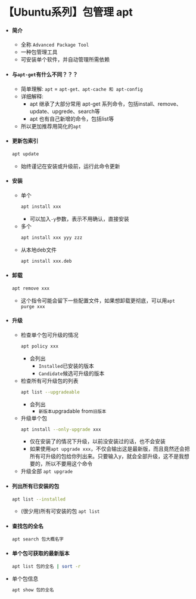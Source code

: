 # 【Ubuntu系列】包管理 apt

- #### 简介
    - 全称 `Advanced Package Tool`
    - 一种包管理工具
    - 可安装单个软件，并自动管理所需依赖

- #### 与`apt-get`有什么不同？？？
    - 简单理解: `apt` = `apt-get、apt-cache 和 apt-config`
    - 详细解释:
        - apt 继承了大部分常用 apt-get 系列命令，包括install、remove、update、upgrede、search等
        - apt 也有自己新增的命令，包括list等
    - 所以更加推荐用简化的`apt`

- #### 更新包索引
    ```bash
    apt update
    ```
    - 始终谨记在安装或升级前，运行此命令更新

- #### 安装 
    - 单个
        ```bash
        apt install xxx
        ```
        - 可以加入`-y`参数，表示不用确认，直接安装
    - 多个
        ```bash
        apt install xxx yyy zzz
        ```
    - 从本地deb文件
        ```bash
        apt install xxx.deb
        ```

- #### 卸载
    ```bash
    apt remove xxx
    ```
    - 这个指令可能会留下一些配置文件，如果想卸载更彻底，可以用`apt purge xxx`

- #### 升级 
    - 检查单个包可升级的情况
        ```bash
        apt policy xxx
        ```
        - 会列出
            - `Installed`已安装的版本
            - `Candidate`候选可升级的版本
    - 检查所有可升级包的列表
        ```bash
        apt list --upgradeable
        ```
        - 会列出
            - `新版本`upgradable from`旧版本`
    - 升级单个包
        ```bash
        apt install --only-upgrade xxx
        ```
        - 仅在安装了的情况下升级，以前没安装过的话，也不会安装
        - 如果使用`apt upgrade xxx`，不仅会输出这是最新版，而且竟然还会把所有可升级的包给你列出来。只要输入y，就会全部升级，这不是我想要的，所以不要用这个命令
    - 升级全部 `apt upgrade`

- #### 列出所有已安装的包
    ```bash
    apt list --installed
    ```
    - (很少用)所有可安装的包 `apt list`

- #### 查找包的全名
    ```bash
    apt search 包大概名字
    ```

- #### 单个包可获取的最新版本 
    ```bash
    apt list 包的全名 | sort -r
    ```

- 单个包信息
    ```bash
    apt show 包的全名
    ```

